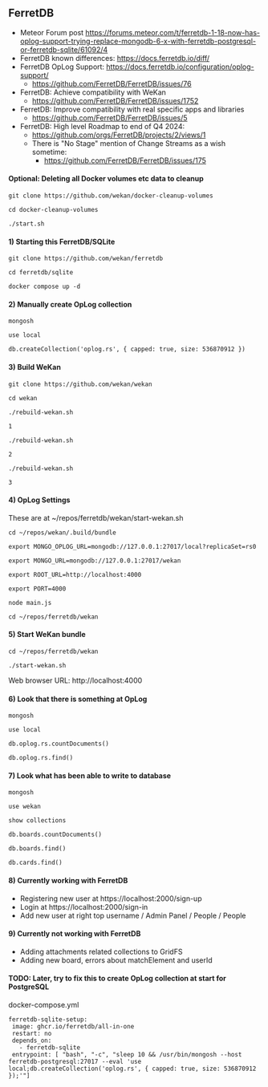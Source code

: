 ## FerretDB

- Meteor Forum post https://forums.meteor.com/t/ferretdb-1-18-now-has-oplog-support-trying-replace-mongodb-6-x-with-ferretdb-postgresql-or-ferretdb-sqlite/61092/4
- FerretDB known differences: https://docs.ferretdb.io/diff/
- FerretDB OpLog Support: https://docs.ferretdb.io/configuration/oplog-support/
  - https://github.com/FerretDB/FerretDB/issues/76
- FerretDB: Achieve compatibility with WeKan
  - https://github.com/FerretDB/FerretDB/issues/1752
- FerretDB: Improve compatibility with real specific apps and libraries
  - https://github.com/FerretDB/FerretDB/issues/5 
- FerretDB: High level Roadmap to end of Q4 2024:
  - https://github.com/orgs/FerretDB/projects/2/views/1
  - There is "No Stage" mention of Change Streams as a wish sometime:
    - https://github.com/FerretDB/FerretDB/issues/175

#### Optional: Deleting all Docker volumes etc data to cleanup

```
git clone https://github.com/wekan/docker-cleanup-volumes

cd docker-cleanup-volumes

./start.sh
```

#### 1) Starting this FerretDB/SQLite

```
git clone https://github.com/wekan/ferretdb

cd ferretdb/sqlite

docker compose up -d
```

#### 2) Manually create OpLog collection

```
mongosh

use local

db.createCollection('oplog.rs', { capped: true, size: 536870912 })
```

#### 3) Build WeKan

```
git clone https://github.com/wekan/wekan

cd wekan

./rebuild-wekan.sh

1

./rebuild-wekan.sh

2

./rebuild-wekan.sh

3
```

#### 4) OpLog Settings

These are at ~/repos/ferretdb/wekan/start-wekan.sh
```
cd ~/repos/wekan/.build/bundle

export MONGO_OPLOG_URL=mongodb://127.0.0.1:27017/local?replicaSet=rs0

export MONGO_URL=mongodb://127.0.0.1:27017/wekan

export ROOT_URL=http://localhost:4000

export PORT=4000

node main.js

cd ~/repos/ferretdb/wekan
```

#### 5) Start WeKan bundle

```
cd ~/repos/ferretdb/wekan

./start-wekan.sh
```
Web browser URL: http://localhost:4000

#### 6) Look that there is something at OpLog

```
mongosh

use local

db.oplog.rs.countDocuments()

db.oplog.rs.find()
```

#### 7) Look what has been able to write to database

```
mongosh

use wekan

show collections

db.boards.countDocuments()

db.boards.find()

db.cards.find()
```

#### 8) Currently working with FerretDB

- Registering new user at https://localhost:2000/sign-up
- Login at https://localhost:2000/sign-in
- Add new user at right top username / Admin Panel / People / People

#### 9) Currently not working with FerretDB

- Adding attachments related collections to GridFS
- Adding new board, errors about matchElement and userId

#### TODO: Later, try to fix this to create OpLog collection at start for PostgreSQL

docker-compose.yml
```
ferretdb-sqlite-setup:
 image: ghcr.io/ferretdb/all-in-one
 restart: no
 depends_on:
   - ferretdb-sqlite
 entrypoint: [ "bash", "-c", "sleep 10 && /usr/bin/mongosh --host ferretdb-postgresql:27017 --eval 'use local;db.createCollection('oplog.rs', { capped: true, size: 536870912 });'"]
```
